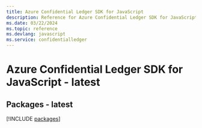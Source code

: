 ```yaml
---
title: Azure Confidential Ledger SDK for JavaScript
description: Reference for Azure Confidential Ledger SDK for JavaScript
ms.date: 03/22/2024
ms.topic: reference
ms.devlang: javascript
ms.service: confidentialledger
---
```

# Azure Confidential Ledger SDK for JavaScript - latest
## Packages - latest
[!INCLUDE [packages](confidential-ledger-index.md)]